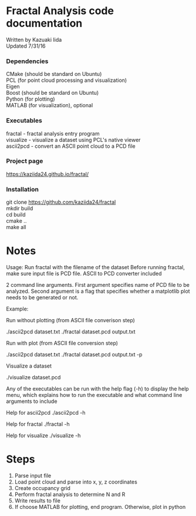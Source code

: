 # Fractal Analysis code documentation 
Written by Kazuaki Iida  
Updated 7/31/16  

### Dependencies
CMake (should be standard on Ubuntu)  
PCL (for point cloud processing and visualization)  
Eigen  
Boost (should be standard on Ubuntu)  
Python (for plotting)  
MATLAB (for visualization), optional  

### Executables
fractal - fractal analysis entry program  
visualize - visualize a dataset using PCL's native viewer  
ascii2pcd - convert an ASCII point cloud to a PCD file  

### Project page
https://kaziida24.github.io/fractal/  

### Installation 
git clone https://github.com/kaziida24/fractal  
mkdir build  
cd build  
cmake ..  
make all  

# Notes
Usage: Run fractal with the filename of the dataset 
Before running fractal, make sure input file is PCD file. ASCII to PCD converter included

2 command line arguments. First argument specifies name of PCD file to be analyzed. 
Second argument is a flag that specifies whether a matplotlib plot needs to be generated or not. 

Example: 

Run without plotting (from ASCII file converison step)

./ascii2pcd dataset.txt
./fractal dataset.pcd output.txt

Run with plot (from ASCII file conversion step)

./ascii2pcd dataset.txt
./fractal dataset.pcd output.txt -p 

Visualize a dataset

./visualize dataset.pcd 

Any of the executables can be run with the help flag (-h) to display the help menu, which explains
how to run the executable and what command line arguments to include 

Help for ascii2pcd
./ascii2pcd -h 

Help for fractal 
./fractal -h 

Help for visualize 
./visualize -h


# Steps
1. Parse input file 
2. Load point cloud and parse into x, y, z coordinates 
3. Create occupancy grid 
4. Perform fractal analysis to determine N and R
5. Write results to file 
6. If choose MATLAB for plotting, end program. Otherwise, plot in python 
